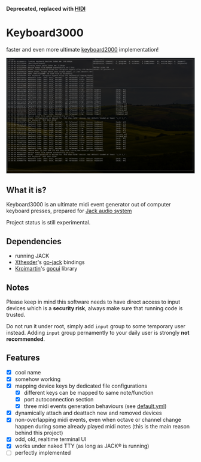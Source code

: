 **Deprecated, replaced with [HIDI](https://github.com/gethiox/HIDI)**

# Keyboard3000
faster and even more ultimate [keyboard2000](https://github.com/gethiox/keyboard2000) implementation!

![preview](doc/preview.png)

## What it is?

Keyboard3000 is an ultimate midi event generator out of computer
keyboard presses, prepared for [Jack audio system](http://jackaudio.org/)

Project status is still experimental.

## Dependencies
- running JACK
- [Xthexder](https://github.com/xthexder)'s [go-jack](https://github.com/xthexder/go-jack) bindings
- [Kroimartin](https://github.com/jroimartin)'s [gocui](https://github.com/jroimartin/gocui) library

## Notes

Please keep in mind this software needs to have direct access to input devices
which is a **security risk**, always make sure that running code is trusted.

Do not run it under root, simply add `input` group to some temporary user instead.
Adding `input` group pernamently to your daily user is strongly **not recommended**.

## Features

- [x] cool name
- [x] somehow working
- [x] mapping device keys by dedicated file configurations
  - [x] different keys can be mapped to same note/function
  - [x] port autoconnection section
  - [x] three midi events generation behaviours (see [default.yml](maps/default.yml))
- [x] dynamically attach and deattach new and removed devices
- [x] non-overlapping midi events, even when octave or channel change
      happen during some already played midi notes (this is the main reason behind this project)
- [x] odd, old, realtime terminal UI
- [x] works under naked TTY (as long as JACK® is running)
- [ ] perfectly implemented
